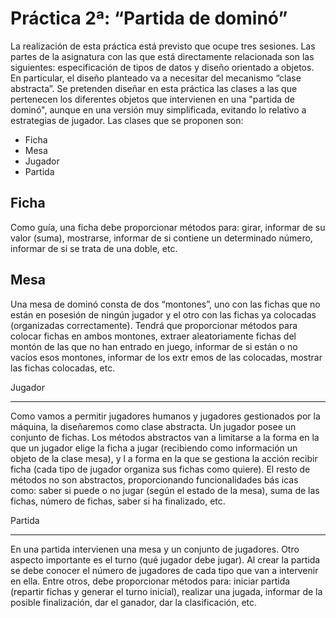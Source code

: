 Práctica 2ª: “Partida de dominó”
================================

La realización de esta práctica está previsto que ocupe tres sesiones.
Las partes de la asignatura con las que está directamente relacionada son las siguientes: especificación de tipos de datos y diseño orientado a objetos. En particular, el diseño planteado va a necesitar del mecanismo “clase abstracta”.
Se pretenden diseñar en esta práctica las clases a las que pertenecen los diferentes objetos que intervienen en una "partida de dominó", aunque en una versión muy simplificada, evitando lo relativo a estrategias de jugador.
Las clases que se proponen son:
- Ficha
- Mesa
- Jugador
- Partida

Ficha
-----
Como guía, una ficha debe proporcionar métodos para: girar, informar de su valor (suma), mostrarse, informar de si contiene un determinado número, informar de si se trata de una doble, etc.

Mesa
----
Una mesa de dominó consta de dos “montones”, uno con las fichas que no están en posesión de ningún jugador y el otro con las fichas ya colocadas (organizadas correctamente). Tendrá que proporcionar métodos para colocar fichas en ambos montones, extraer aleatoriamente fichas del montón de las que no han entrado en juego, informar de si están o no vacíos esos montones, informar de los extr emos de las colocadas, mostrar las fichas colocadas, etc.

Jugador
_______
Como vamos a permitir jugadores humanos y jugadores gestionados por la máquina, la diseñaremos como clase abstracta. Un jugador posee un conjunto de fichas.
Los métodos abstractos van a limitarse a la forma en la que un jugador elige la ficha a jugar (recibiendo como información un objeto de la clase mesa), y l a forma en la que se gestiona la acción recibir ficha (cada tipo de jugador organiza sus fichas como quiere).
El resto de métodos no son abstractos, proporcionando funcionalidades bás icas como: saber si puede o no jugar (según el estado de la mesa), suma de las fichas, número de fichas, saber si ha finalizado, etc.

Partida
_______
En una partida intervienen una mesa y un conjunto de jugadores. Otro aspecto importante es el turno (qué jugador debe jugar). Al crear la partida se debe conocer el
número de jugadores de cada tipo que van a intervenir en ella. Entre otros, debe proporcionar métodos para: iniciar partida (repartir fichas y generar el turno inicial),
realizar una jugada, informar de la posible finalización, dar el ganador, dar la clasificación, etc. 
